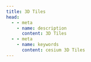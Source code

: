 ```yaml
---
title: 3D Tiles
head:
  - - meta
    - name: description
      content: 3D Tiles
  - - meta
    - name: keywords
      content: cesium 3D Tiles
---
```


<!-- ## Points(点)

<CodePen title="points" slug="JjrXdPN" height="480" /> -->

